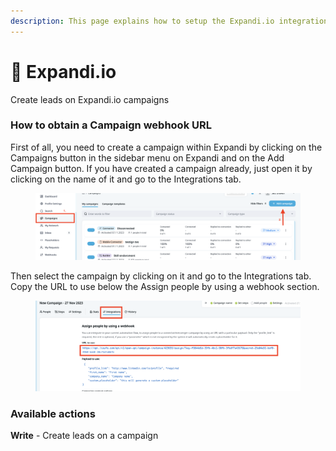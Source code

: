 ```yaml
---
description: This page explains how to setup the Expandi.io integration on Cargo.
---
```


# 🔭 Expandi.io

Create leads on Expandi.io campaigns



### How to obtain a Campaign webhook URL

First of all, you need to create a campaign within Expandi by clicking on the Campaigns button in the sidebar menu on Expandi and on the Add Campaign button. If you have created a campaign already, just open it by clicking on the name of it and go to the Integrations tab.

<figure><img src="../../.gitbook/assets/image (3) (1).png" alt=""><figcaption></figcaption></figure>

Then select the campaign by clicking on it and go to the Integrations tab. Copy the URL to use below the Assign people by using a webhook section.

<figure><img src="../../.gitbook/assets/image (4).png" alt=""><figcaption></figcaption></figure>

### Available actions

**Write** - Create leads on a campaign
